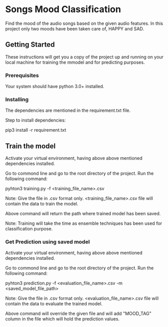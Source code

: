 # Songs Mood Classification

Find the mood of the audio songs based on the given audio features. In this project only two moods have been taken care of, HAPPY and SAD.

## Getting Started

These instructions will get you a copy of the project up and running on your local machine for training the mmodel and for predicting purposes.

### Prerequisites

Your system should have python 3.0+ installed.


### Installing

The dependencies are mentioned in the requirement.txt file.

Step to install dependencies:

pip3 install -r requirement.txt

## Train the model

Activate your virtual environment, having above above mentioned dependencies installed.

Go to commond line and go to the root directory of the project. Run the following command:

pyhton3 training.py -f <training_file_name>.csv

Note: Give the file in .csv format only. <training_file_name>.csv file will contain the data to train the model.

Above command will return the path where trained model has been saved.

Note: Training will take the time as ensemble techniques has been used for classification purpose.

### Get Prediction using saved model

Activate your virtual environment, having above above mentioned dependencies installed.

Go to commond line and go to the root directory of the project. Run the following command:

pyhton3 prediction.py -f <evaluation_file_name>.csv -m <saved_model_file_path>

Note: Give the file in .csv format only. <evaluation_file_name>.csv file will contain the data to evaluate the trained model.

Above command will override the given file and will add "MOOD_TAG" column in the file which will hold the prediction values.

